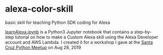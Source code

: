 # alexa-color-skill
basic skill for teaching Python SDK coding for Alexa

[learnAlexa.ipynb](learnAlexa.ipynb) is a Python3 Jupyter notebook that contains a step-by-step tutorial on how to make a Custom Alexa skill using the Alexa Developer account and AWS Lambda.  I created it for a workshop I gave at the [Santa Cruz Python Meetup](https://www.meetup.com/Santa-Cruz-Python/events/kmkhxqyzlblc/) on Aug 28, 2019
